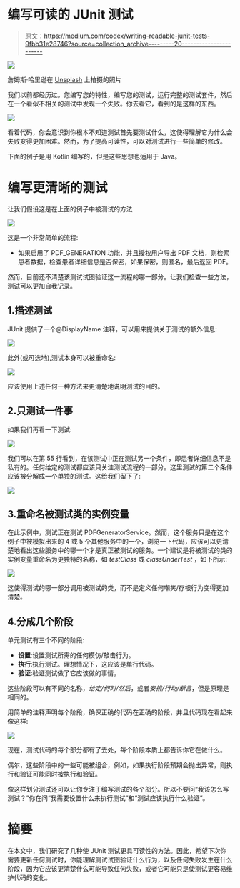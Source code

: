 # 编写可读的 JUnit 测试

> 原文：<https://medium.com/codex/writing-readable-junit-tests-9fbb31e28746?source=collection_archive---------20----------------------->

![](img/1a6d7c80135ad8c2a1dcf873cfe7803c.png)

詹姆斯·哈里逊在 [Unsplash](https://unsplash.com?utm_source=medium&utm_medium=referral) 上拍摄的照片

我们以前都经历过。您编写您的特性，编写您的测试，运行完整的测试套件，然后在一个看似不相关的测试中发现一个失败。你去看它，看到的是这样的东西。

![](img/c56ebdae038e494b501abd26ceda9fc8.png)

看着代码，你会意识到你根本不知道测试首先要测试什么，这使得理解它为什么会失败变得更加困难。然而，为了提高可读性，可以对测试进行一些简单的修改。

下面的例子是用 Kotlin 编写的，但是这些思想也适用于 Java。

# 编写更清晰的测试

让我们假设这是在上面的例子中被测试的方法

![](img/12fa274711cc1c58e5680197569c4311.png)

这是一个非常简单的流程:

*   如果启用了 PDF_GENERATION 功能，并且授权用户导出 PDF 文档，则检索患者数据，检查患者详细信息是否保密，如果保密，则匿名，最后返回 PDF。

然而，目前还不清楚该测试试图验证这一流程的哪一部分。让我们检查一些方法，测试可以更加自我记录。

## 1.描述测试

JUnit 提供了一个@DisplayName 注释，可以用来提供关于测试的额外信息:

![](img/736f0c3ceaaea1c417b2337f86fb9e39.png)

此外(或可选地),测试本身可以被重命名:

![](img/d70ed26338df6a3949737c9d8c52d35a.png)

应该使用上述任何一种方法来更清楚地说明测试的目的。

## 2.只测试一件事

如果我们再看一下测试:

![](img/c56ebdae038e494b501abd26ceda9fc8.png)

我们可以在第 55 行看到，在该测试中正在测试另一个条件，即患者详细信息不是私有的。任何给定的测试都应该只关注测试流程的一部分。这里测试的第二个条件应该被分解成一个单独的测试。这给我们留下了:

![](img/2b11ec7caa98612fa24a5f8da32e2fc4.png)

## 3.重命名被测试类的实例变量

在此示例中，测试正在测试 PDFGeneratorService。然而，这个服务只是在这个例子中被模拟出来的 4 或 5 个其他服务中的一个，浏览一下代码，应该可以更清楚地看出这些服务中的哪一个才是真正被测试的服务。一个建议是将被测试的类的实例变量重命名为更独特的名称，如 *testClass* 或 *classUnderTest* ，如下所示:

![](img/c77f17d131112f17710c2736db920552.png)

这使得测试的哪一部分调用被测试的类，而不是定义任何嘲笑/存根行为变得更加清楚。

## 4.分成几个阶段

单元测试有三个不同的阶段:

*   **设置**:设置测试所需的任何模仿/敲击行为。
*   **执行**:执行测试。理想情况下，这应该是单行代码。
*   **验证**:验证测试做了它应该做的事情。

这些阶段可以有不同的名称，*给定/何时/然后*，或者*安排/行动/断言*，但是原理是相同的。

用简单的注释声明每个阶段，确保正确的代码在正确的阶段，并且代码现在看起来像这样:

![](img/7efdf297187b9c317a5eecf8b38a0abb.png)

现在，测试代码的每个部分都有了去处，每个阶段本质上都告诉你它在做什么。

偶尔，这些阶段中的一些可能被组合，例如，如果执行阶段预期会抛出异常，则执行和验证可能同时被执行和验证。

像这样划分测试还可以让你专注于编写测试的各个部分。所以不要问“我该怎么写测试？”你在问“我需要设置什么来执行测试”和“测试应该执行什么验证”。

# 摘要

在本文中，我们研究了几种使 JUnit 测试更具可读性的方法。因此，希望下次你需要更新任何测试时，你能理解测试试图验证什么行为，以及任何失败发生在什么阶段，因为它应该更清楚什么可能导致任何失败，或者它可能只是使测试更容易维护代码的变化。